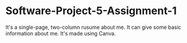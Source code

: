 # Software-Project-5-Assignment-1

It's a single-page, two-column rusume about me. It can give some basic information about me. It's made using Canva.
